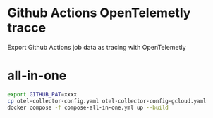 # Github Actions OpenTelemetly tracce
Export Github Actions job data as tracing with OpenTelemetly

# all-in-one
```bash
export GITHUB_PAT=xxxx
cp otel-collector-config.yaml otel-collector-config-gcloud.yaml
docker compose -f compose-all-in-one.yml up --build
```